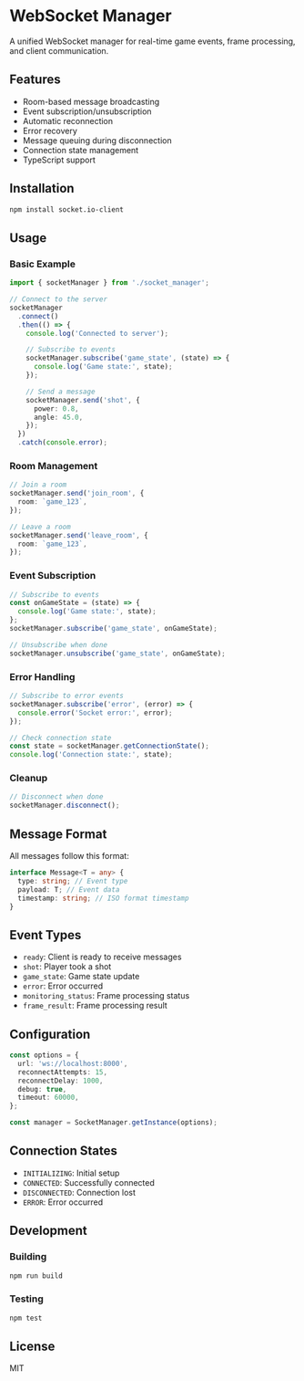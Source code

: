 # WebSocket Manager

A unified WebSocket manager for real-time game events, frame processing, and client communication.

## Features

- Room-based message broadcasting
- Event subscription/unsubscription
- Automatic reconnection
- Error recovery
- Message queuing during disconnection
- Connection state management
- TypeScript support

## Installation

```bash
npm install socket.io-client
```

## Usage

### Basic Example

```typescript
import { socketManager } from './socket_manager';

// Connect to the server
socketManager
  .connect()
  .then(() => {
    console.log('Connected to server');

    // Subscribe to events
    socketManager.subscribe('game_state', (state) => {
      console.log('Game state:', state);
    });

    // Send a message
    socketManager.send('shot', {
      power: 0.8,
      angle: 45.0,
    });
  })
  .catch(console.error);
```

### Room Management

```typescript
// Join a room
socketManager.send('join_room', {
  room: `game_123`,
});

// Leave a room
socketManager.send('leave_room', {
  room: `game_123`,
});
```

### Event Subscription

```typescript
// Subscribe to events
const onGameState = (state) => {
  console.log('Game state:', state);
};
socketManager.subscribe('game_state', onGameState);

// Unsubscribe when done
socketManager.unsubscribe('game_state', onGameState);
```

### Error Handling

```typescript
// Subscribe to error events
socketManager.subscribe('error', (error) => {
  console.error('Socket error:', error);
});

// Check connection state
const state = socketManager.getConnectionState();
console.log('Connection state:', state);
```

### Cleanup

```typescript
// Disconnect when done
socketManager.disconnect();
```

## Message Format

All messages follow this format:

```typescript
interface Message<T = any> {
  type: string; // Event type
  payload: T; // Event data
  timestamp: string; // ISO format timestamp
}
```

## Event Types

- `ready`: Client is ready to receive messages
- `shot`: Player took a shot
- `game_state`: Game state update
- `error`: Error occurred
- `monitoring_status`: Frame processing status
- `frame_result`: Frame processing result

## Configuration

```typescript
const options = {
  url: 'ws://localhost:8000',
  reconnectAttempts: 15,
  reconnectDelay: 1000,
  debug: true,
  timeout: 60000,
};

const manager = SocketManager.getInstance(options);
```

## Connection States

- `INITIALIZING`: Initial setup
- `CONNECTED`: Successfully connected
- `DISCONNECTED`: Connection lost
- `ERROR`: Error occurred

## Development

### Building

```bash
npm run build
```

### Testing

```bash
npm test
```

## License

MIT
